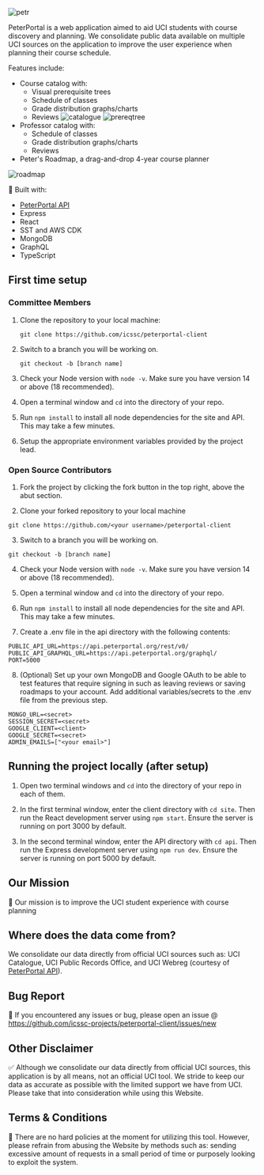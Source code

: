 ![petr](https://github.com/icssc-projects/peterportal-public-api/blob/master/public/images/peterportal-banner-logo.png?raw=true)

PeterPortal is a web application aimed to aid UCI students with course discovery and planning. We consolidate public data available on multiple UCI sources on the application to improve the user experience when planning their course schedule.

Features include:
* Course catalog with:
    * Visual prerequisite trees
    * Schedule of classes
    * Grade distribution graphs/charts
    * Reviews
![catalogue](https://github.com/icssc/peterportal-client/assets/8922227/e2e34103-a73e-4fd9-af44-69b707d1e910)
![prereqtree](https://github.com/icssc/peterportal-client/assets/8922227/1303fe05-1c5d-4213-b2f6-e75fbe00a795)
* Professor catalog with:
    * Schedule of classes
    * Grade distribution graphs/charts
    * Reviews
* Peter's Roadmap, a drag-and-drop 4-year course planner

![roadmap](https://github.com/icssc/peterportal-client/assets/8922227/7849f059-ebb6-43b4-814d-75fb850fec01)

🔨 Built with:

* [PeterPortal API](https://github.com/icssc/peterportal-api-next)
* Express
* React
* SST and AWS CDK
* MongoDB
* GraphQL
* TypeScript

## First time setup
### Committee Members
1. Clone the repository to your local machine:
    ```
    git clone https://github.com/icssc/peterportal-client
    ```

2. Switch to a branch you will be working on.
    ```
    git checkout -b [branch name]
    ```

3. Check your Node version with `node -v`. Make sure you have version 14 or above (18 recommended).

4. Open a terminal window and `cd` into the directory of your repo.

5. Run `npm install` to install all node dependencies for the site and API. This may take a few minutes.

6. Setup the appropriate environment variables provided by the project lead.
### Open Source Contributors
1. Fork the project by clicking the fork button in the top right, above the abut section.

2. Clone your forked repository to your local machine
```
git clone https://github.com/<your username>/peterportal-client
```

3. Switch to a branch you will be working on.
```
git checkout -b [branch name]
```

4. Check your Node version with `node -v`. Make sure you have version 14 or above (18 recommended).

5. Open a terminal window and `cd` into the directory of your repo.

6. Run `npm install` to install all node dependencies for the site and API. This may take a few minutes.

7. Create a .env file in the api directory with the following contents:
```
PUBLIC_API_URL=https://api.peterportal.org/rest/v0/
PUBLIC_API_GRAPHQL_URL=https://api.peterportal.org/graphql/
PORT=5000
```
8. (Optional) Set up your own MongoDB and Google OAuth to be able to test features that require signing in such as leaving reviews or saving roadmaps to your account. Add additional variables/secrets to the .env file from the previous step.
```
MONGO_URL=<secret>
SESSION_SECRET=<secret>
GOOGLE_CLIENT=<client>
GOOGLE_SECRET=<secret>
ADMIN_EMAILS=["<your email>"]
```

## Running the project locally (after setup)
1. Open two terminal windows and `cd` into the directory of your repo in each of them.

2. In the first terminal window, enter the client directory with `cd site`. Then run the React development server using `npm start`. Ensure the server is running on port 3000 by default.

3. In the second terminal window, enter the API directory with `cd api`. Then run the Express development server using `npm run dev`. Ensure the server is running on port 5000 by default.

## Our Mission
🎇 Our mission is to improve the UCI student experience with course planning

## Where does the data come from?

We consolidate our data directly from official UCI sources such as: UCI Catalogue, UCI Public Records Office, and UCI Webreg (courtesy of [PeterPortal API](https://github.com/icssc/peterportal-api-next)).

## Bug Report
🐞 If you encountered any issues or bug, please open an issue @ https://github.com/icssc-projects/peterportal-client/issues/new


## Other Disclaimer
✅ Although we consolidate our data directly from official UCI sources, this application is by all means, not an official UCI tool. We stride to keep our data as accurate as possible with the limited support we have from UCI. Please take that into consideration while using this Website.

## Terms & Conditions
📜 There are no hard policies at the moment for utilizing this tool. However, please refrain from abusing the Website by methods such as: sending excessive amount of requests in a small period of time or purposely looking to exploit the system.
